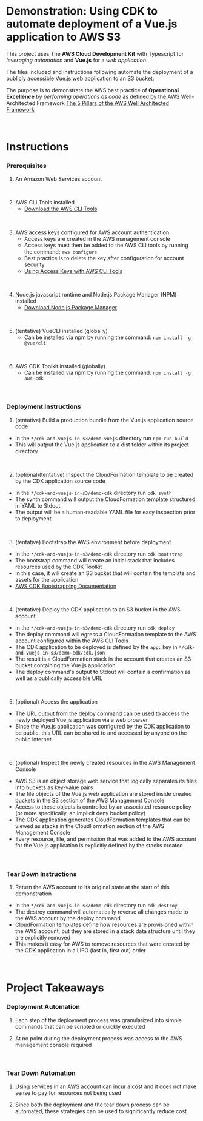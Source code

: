 # Demonstration: Using CDK to automate deployment of a Vue.js application to AWS S3

This project uses The **AWS Cloud Development Kit** with Typescript for *leveraging automation* and **Vue.js** for a *web application*.

The files included and instructions following automate the deployment of a publicly accessible Vue.js web application to an S3 bucket.

The purpose is to demonstrate the AWS best practice of **Operational Excellence** by *performing operations as code* as defined by the AWS Well-Architected Framework
  [The 5 Pillars of the AWS Well Architected Framework](https://aws.amazon.com/blogs/apn/the-5-pillars-of-the-aws-well-architected-framework/)
<br/><br/><br/>


# Instructions

### Prerequisites

1. An Amazon Web Services account
<br/>

2. AWS CLI Tools installed
    * [Download the AWS CLI Tools](https://docs.aws.amazon.com/cli/latest/userguide/install-cliv2.html)
<br/>

3. AWS access keys configured for AWS account authentication
    * Access keys are created in the AWS management console
    * Access keys must then be added to the AWS CLI tools by running the command: `aws configure`
    * Best practice is to delete the key after configuration for account security
    * [Using Access Keys with AWS CLI Tools](https://docs.aws.amazon.com/cli/latest/userguide/cli-chap-configure.html)
<br/>

4. Node.js javascript runtime and Node.js Package Manager (NPM) installed
    * [Download Node.js Package Manager](https://nodejs.org/en/download/package-manager/)
<br/>

5. (tentative) VueCLI installed (globally)
    * Can be installed via npm by running the command: `npm install -g @vue/cli`
<br/>

6. AWS CDK Toolkit installed (globally)
    * Can be installed via npm by running the command: `npm install -g aws-cdk`
<br/><br/><br/>


### Deployment Instructions 

1. (tentative) Build a production bundle from the Vue.js application source code
  * In the `*/cdk-and-vuejs-in-s3/demo-vuejs` directory run `npm run build`
  * This will output the Vue.js application to a dist folder within its project directory
<br/>

2. (optional)(tentative) Inspect the CloudFormation template to be created by the CDK application source code 
  * In the `*/cdk-and-vuejs-in-s3/demo-cdk` directory run `cdk synth`
  * The synth command will output the CloudFormation template structured in YAML to Stdout
  * The output will be a human-readable YAML file for easy inspection prior to deployment
<br/>

3. (tentative) Bootstrap the AWS environment before deployment
  * In the `*/cdk-and-vuejs-in-s3/demo-cdk` directory run `cdk bootstrap`
  * The bootstrap command will create an initial stack that includes resources used by the CDK Toolkit
  * In this case, it will create an S3 bucket that will contain the template and assets for the application
  * [AWS CDK Bootstrapping Documentation](https://docs.aws.amazon.com/cdk/latest/guide/bootstrapping.html)
<br/>

4. (tentative) Deploy the CDK application to an S3 bucket in the AWS account
  * In the `*/cdk-and-vuejs-in-s3/demo-cdk` directory run `cdk deploy`
  * The deploy command will egress a CloudFormation template to the AWS account configured within the AWS CLI Tools
  * The CDK application to be deployed is defined by the `app:` key in `*/cdk-and-vuejs-in-s3/demo-cdk/cdk.json`
  * The result is a CloudFormation stack in the account that creates an S3 bucket containing the Vue.js application
  * The deploy command's output to Stdout will contain a confirmation as well as a publically accessible URL
<br/>

5. (optional) Access the application
  * The URL output from the deploy command can be used to access the newly deployed Vue.js application via a web browser
  * Since the Vue.js application was configured by the CDK application to be public, this URL can be shared to and accessed by anyone on the public internet
<br/>

6. (optional) Inspect the newly created resources in the AWS Management Console
  * AWS S3 is an object storage web service that logically separates its files into buckets as key-value pairs
  * The file objects of the Vue.js web application are stored inside created buckets in the S3 section of the AWS Management Console
  * Access to these objects is controlled by an associated resource policy (or more specifically, an implicit deny bucket policy)
  * The CDK application generates CloudFormation templates that can be viewed as stacks in the CloudFormation section of the AWS Management Console
  * Every resource, file, and permission that was added to the AWS account for the Vue.js application is explicitly defined by the stacks created
<br/><br/><br/>



### Tear Down Instructions

1. Return the AWS account to its original state at the start of this demonstration
  * In the `*/cdk-and-vuejs-in-s3/demo-cdk` directory run `cdk destroy`
  * The destroy command will automatically reverse all changes made to the AWS account by the deploy command
  * CloudFormation templates define how resources are provisioned within the AWS account, but they are stored in a stack data structure until they are explicitly removed
  * This makes it easy for AWS to remove resources that were created by the CDK application in a LIFO (last in, first out) order
<br/><br/><br/>

# Project Takeaways

### Deployment Automation

1. Each step of the deployment process was granularized into simple commands that can be scripted or quickly executed

2. At no point during the deployment process was access to the AWS management console required
<br/><br/><br/>


### Tear Down Automation

1. Using services in an AWS account can incur a cost and it does not make sense to pay for resources not being used

2. Since both the deployment and the tear down process can be automated, these strategies can be used to significantly reduce cost
<br/><br/><br/>




